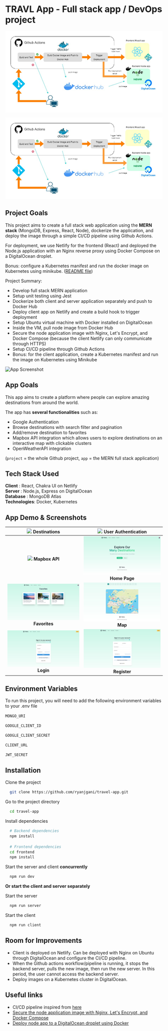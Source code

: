 # TRAVL App - Full stack app / DevOps project

![](https://github.com/ryanjgani/travel-app/blob/master/demo/travelapp-workflow.jpg?raw=true)

![](https://github.com/ryanjgani/travel-app/blob/master/demo/travelapp-workflow.jpg?raw=true)

## Project Goals

This project aims to create a full stack web application using the **MERN stack** (MongoDB, Express, React, Node), dockerize the application, and deploy the image through a simple CI/CD pipeline using Github Actions.

For deployment, we use Netlify for the frontend (React) and deployed the Node.js application with an Nginx reverse proxy using Docker Compose on a DigitalOcean droplet.

Bonus: configure a Kubernetes manifest and run the docker image on Kubernetes using minikube. ([README file](https://github.com/ryanjgani/travel-app/tree/master/frontend#readme))

Project Summary:

-   Develop full stack MERN application
-   Setup unit testing using Jest
-   Dockerize both client and server application separately and push to Docker Hub
-   Deploy client app on Netlify and create a build hook to trigger deployment
-   Setup Ubuntu virtual machine with Docker installed on DigitalOcean
-   Inside the VM, pull node image from Docker Hub
-   Secure the node application image with Nginx, Let's Encrypt, and Docker Compose (because the client Netlify can only communicate through HTTPS)
-   Setup CI/CD pipeline through Github Actions
-   Bonus: for the client application, create a Kubernetes manifest and run the image on Kubernetes using Minikube

![App Screenshot](https://github.com/ryanjgani/travel-app/blob/master/demo/destinations.gif?raw=true)

## App Goals

This app aims to create a platform where people can explore amazing destinations from around the world.

The app has **several functionalities** such as:

-   Google Authentication
-   Browse destinations with search filter and pagination
-   Add/remove destination to favorites
-   Mapbox API integration which allows users to explore destinations on an interactive map with clickable clusters
-   OpenWeatherAPI integration

(`project` = the whole Github project, `app` = the MERN full stack application)

## Tech Stack Used

**Client** : React, Chakra UI on Netlify  
**Server** : Node.js, Express on DigitalOcean  
**Database** : MongoDB Atlas  
**Technologies**: Docker, Kubernetes

## App Demo & Screenshots

| ![](https://github.com/ryanjgani/travel-app/blob/master/demo/destinations.gif?raw=true) **Destinations** | ![](https://github.com/ryanjgani/travel-app/blob/master/demo/googleauth.gif?raw=true) **User Authentication** |
| :------------------------------------------------------------------------------------------------------: | :-----------------------------------------------------------------------------------------------------------: |
|      ![](https://github.com/ryanjgani/travel-app/blob/master/demo/maps.gif?raw=true) **Mapbox API**      |       ![](https://github.com/ryanjgani/travel-app/blob/master/demo/homepage.jpg?raw=true) **Home Page**       |
|    ![](https://github.com/ryanjgani/travel-app/blob/master/demo/favorites.jpg?raw=true) **Favorites**    |            ![](https://github.com/ryanjgani/travel-app/blob/master/demo/map.jpg?raw=true) **Map**             |
|        ![](https://github.com/ryanjgani/travel-app/blob/master/demo/login.jpg?raw=true) **Login**        |       ![](https://github.com/ryanjgani/travel-app/blob/master/demo/register.jpg?raw=true) **Register**        |

## Environment Variables

To run this project, you will need to add the following environment variables to your .env file

`MONGO_URI`

`GOOGLE_CLIENT_ID`

`GOOGLE_CLIENT_SECRET`

`CLIENT_URL`

`JWT_SECRET`

## Installation

Clone the project

```bash
  git clone https://github.com/ryanjgani/travel-app.git
```

Go to the project directory

```bash
  cd travel-app
```

Install dependencies

```bash
  # Backend dependencies
  npm install

  # Frontend dependencies
  cd frontend
  npm install
```

Start the server and client **concurrently**

```bash
  npm run dev
```

**Or start the client and server separately**

Start the server

```bash
  npm run server
```

Start the client

```bash
  npm run client
```

## Room for Improvements

-   Client is deployed on Netlify. Can be deployed with Nginx on Ubuntu through DigitalOcean and configure the CI/CD pipeline.
-   When the Github actions workflow/pipeline is running, it stops the backend server, pulls the new image, then run the new server. In this period, the user cannot access the backend server.
-   Deploy images on a Kubernetes cluster in DigitalOcean.

## Useful links

-   CI/CD pipeline inspired from [here](https://www.youtube.com/watch?v=MbXbmQdkImA&ab_channel=SebastianKargl)
-   [Secure the node application image with Nginx, Let's Encrypt, and Docker Compose](https://www.digitalocean.com/community/tutorials/how-to-secure-a-containerized-node-js-application-with-nginx-let-s-encrypt-and-docker-compose#step-4-obtaining-ssl-certificates-and-credentials)
-   [Deploy node app to a DigitalOcean droplet using Docker](https://stackabuse.com/deploying-a-node-js-app-to-a-digitalocean-droplet-with-docker/)
